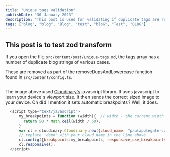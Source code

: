 ```yaml
---
title: "Unique tags validation"
publishDate: "30 January 2023"
description: "This post is used for validating if duplicate tags are removed, regardless of the string case"
tags: ["blog", "blog", "Blog", "test", "bloG", "Test", "BLOG"]
---
```


## This post is to test zod transform

If you open the file `src/content/post/unique-tags.md`, the tags array has a number of duplicate blog strings of various cases.

These are removed as part of the removeDupsAndLowercase function found in `src/content/config.ts`.

<img data-src="https://res.cloudinary.com/paulapplegate-com/image/upload/c_limit,w_auto/dpr_auto/f_auto,q_auto/poz8j0ok8tega9ch3sbc.jpg" class="cld-responsive">

The image above used [Cloudinary's](https://cloudinary.com/documentation/responsive_client_side_js) javascript library. It uses javascript to learn your device's viewport size. It then sends the correct sized image to your device. Oh did I mention it sets automatic breakpoints? Well, it does.
```js title="Base.astro"
  <script type="text/javascript">
      my_breakpoints = function (width){  // width - the current width of the containing element
        return 50 * Math.ceil(width / 50);
      }
      var cl = cloudinary.Cloudinary.new({cloud_name: "paulapplegate-com"});
      // replace 'demo' with your cloud name in the line above
      cl.config({breakpoints:my_breakpoints, responsive_use_breakpoints:"resize"})
      cl.responsive();
  </script>
```
